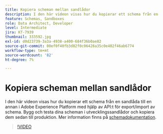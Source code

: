 ```yaml
---
title: Kopiera scheman mellan sandlådor
description: I den här videon visas hur du kopierar ett schema från en sandlåda till en annan i Adobe Experience Platform med hjälp av API:t för export/import av schema.
feature: Schemas, Sandboxes
role: Data Architect, Developer
level: Intermediate
jira: KT-7939
thumbnail: 333592.jpg
exl-id: d0d23739-3a3a-4938-a400-684f36b0ae82
source-git-commit: 00ef0f40fb3d82f0c06428a35c0e402f46ab6774
workflow-type: tm+mt
source-wordcount: '82'
ht-degree: 7%

---
```


# Kopiera scheman mellan sandlådor

I den här videon visas hur du kopierar ett schema från en sandlåda till en annan i Adobe Experience Platform med hjälp av API:t för export/import av schema. Bygg och testa dina scheman i utvecklingssandlådor och kopiera dem sedan till produktion. Mer information finns på [schemadokumentation](https://experienceleague.adobe.com/docs/experience-platform/xdm/home.html?lang=sv).

>[!VIDEO](https://video.tv.adobe.com/v/333592?learn=on)
